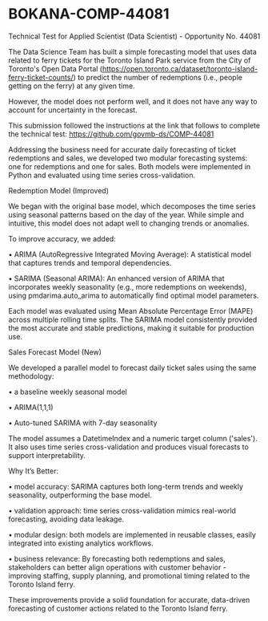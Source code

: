 # BOKANA-COMP-44081
Technical Test for Applied Scientist (Data Scientist) - Opportunity No. 44081

The Data Science Team has built a simple forecasting model that uses data related to ferry tickets for the Toronto Island Park service from the City of Toronto's Open Data Portal (https://open.toronto.ca/dataset/toronto-island-ferry-ticket-counts/) to predict the number of redemptions (i.e., people getting on the ferry) at any given time.

However, the model does not perform well, and it does not have any way to account for uncertainty in the forecast.

This submission followed the instructions at the link that follows to complete the technical test: 
https://github.com/govmb-ds/COMP-44081 

Addressing the business need for accurate daily forecasting of ticket redemptions and sales, we developed two modular forecasting systems: one for redemptions and one for sales. Both models were implemented in Python and evaluated using time series cross-validation.

Redemption Model (Improved)

We began with the original base model, which decomposes the time series using seasonal patterns based on the day of the year. While simple and intuitive, this model does not adapt well to changing trends or anomalies.

To improve accuracy, we added:

•	ARIMA (AutoRegressive Integrated Moving Average): A statistical model that captures trends and temporal dependencies.

•	SARIMA (Seasonal ARIMA): An enhanced version of ARIMA that incorporates weekly seasonality (e.g., more redemptions on weekends), using pmdarima.auto_arima to automatically find optimal model parameters.

Each model was evaluated using Mean Absolute Percentage Error (MAPE) across multiple rolling time splits. The SARIMA model consistently provided the most accurate and stable predictions, making it suitable for production use.

Sales Forecast Model (New)

We developed a parallel model to forecast daily ticket sales using the same methodology:

•	a baseline weekly seasonal model

•	ARIMA(1,1,1)

•	Auto-tuned SARIMA with 7-day seasonality

The model assumes a DatetimeIndex and a numeric target column ('sales'). It also uses time series cross-validation and produces visual forecasts to support interpretability.

Why It’s Better:

•	model accuracy: SARIMA captures both long-term trends and weekly seasonality, outperforming the base model.

•	validation approach: time series cross-validation mimics real-world forecasting, avoiding data leakage.

•	modular design: both models are implemented in reusable classes, easily integrated into existing analytics workflows.

•	business relevance: By forecasting both redemptions and sales, stakeholders can better align operations with customer behavior - improving staffing, supply planning, and promotional timing related to the Toronto Island ferry.

These improvements provide a solid foundation for accurate, data-driven forecasting of customer actions related to the Toronto Island ferry.

